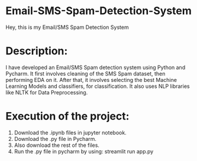 # Email-SMS-Spam-Detection-System
Hey, this is my Email/SMS Spam Detection System

# Description:
I have developed an Email/SMS Spam detection system using Python and Pycharm.
It first involves cleaning of the SMS Spam dataset, then performing EDA on it. After that, it involves selecting the best
Machine Learning Models and classifiers, for classification. It also uses NLP libraries like NLTK for Data Preprocessing.

# Execution of the project:
1) Download the .ipynb files in jupyter notebook.
2) Download the .py file in Pycharm.
3) Also download the rest of the files.
4) Run the .py file in pycharm by using: streamlit run app.py

